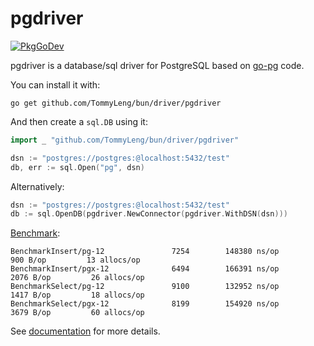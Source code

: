 # pgdriver

[![PkgGoDev](https://pkg.go.dev/badge/github.com/TommyLeng/bun/driver/pgdriver)](https://pkg.go.dev/github.com/TommyLeng/bun/driver/pgdriver)

pgdriver is a database/sql driver for PostgreSQL based on [go-pg](https://github.com/go-pg/pg) code.

You can install it with:

```shell
go get github.com/TommyLeng/bun/driver/pgdriver
```

And then create a `sql.DB` using it:

```go
import _ "github.com/TommyLeng/bun/driver/pgdriver"

dsn := "postgres://postgres:@localhost:5432/test"
db, err := sql.Open("pg", dsn)
```

Alternatively:

```go
dsn := "postgres://postgres:@localhost:5432/test"
db := sql.OpenDB(pgdriver.NewConnector(pgdriver.WithDSN(dsn)))
```

[Benchmark](https://github.com/go-bun/bun-benchmark):

```
BenchmarkInsert/pg-12 	            7254	    148380 ns/op	     900 B/op	      13 allocs/op
BenchmarkInsert/pgx-12         	    6494	    166391 ns/op	    2076 B/op	      26 allocs/op
BenchmarkSelect/pg-12          	    9100	    132952 ns/op	    1417 B/op	      18 allocs/op
BenchmarkSelect/pgx-12         	    8199	    154920 ns/op	    3679 B/op	      60 allocs/op
```

See [documentation](https://bun.uptrace.dev/postgres/) for more details.

